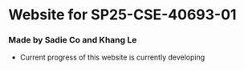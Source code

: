 # Website for SP25-CSE-40693-01

### Made by Sadie Co and Khang Le
- Current progress of this website is currently developing